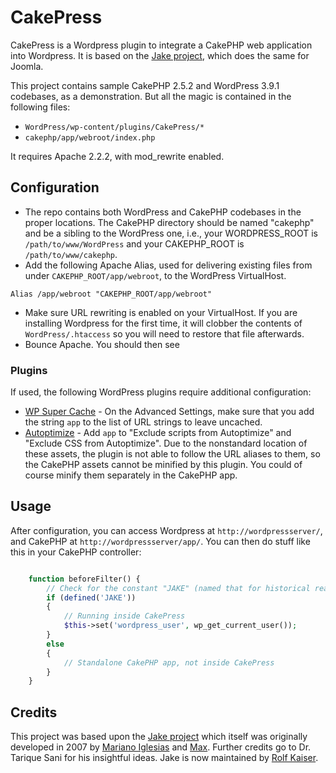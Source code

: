 CakePress
=========

CakePress is a Wordpress plugin to integrate a CakePHP web application into Wordpress.  It is based on the [Jake project](https://github.com/rkaiser0324/jake), which does the same for Joomla.

This project contains sample CakePHP 2.5.2 and WordPress 3.9.1 codebases, as a demonstration.  But all the magic is contained in the following files:

* `WordPress/wp-content/plugins/CakePress/*`
* `cakephp/app/webroot/index.php`

It requires Apache 2.2.2, with mod_rewrite enabled.

## Configuration

* The repo contains both WordPress and CakePHP codebases in the proper locations.  The CakePHP directory should be named "cakephp" and be a sibling to the WordPress one, i.e., your WORDPRESS_ROOT is `/path/to/www/WordPress` and your CAKEPHP_ROOT is `/path/to/www/cakephp`.
* Add the following Apache Alias, used for delivering existing files from under `CAKEPHP_ROOT/app/webroot`, to the WordPress VirtualHost. 

```
Alias /app/webroot "CAKEPHP_ROOT/app/webroot"
```

* Make sure URL rewriting is enabled on your VirtualHost.  If you are installing Wordpress for the first time, it will clobber the contents of `WordPress/.htaccess` so you will need to restore that file afterwards.
* Bounce Apache.  You should then see 

### Plugins
If used, the following WordPress plugins require additional configuration:

* [WP Super Cache](https://wordpress.org/plugins/wp-super-cache/) - On the Advanced Settings, make sure that you add the string `app` to the list of URL strings to leave uncached.
* [Autoptimize](https://wordpress.org/plugins/autoptimize/) - Add `app` to "Exclude scripts from Autoptimize" and "Exclude CSS from Autoptimize".  Due to the nonstandard location of these assets, the plugin is not able to follow the URL aliases to them, so the CakePHP assets cannot be minified by this plugin.  You could of course minify them separately in the CakePHP app.


## Usage

After configuration, you can access Wordpress at `http://wordpressserver/`, and CakePHP at `http://wordpressserver/app/`.  You can then do stuff like this in your CakePHP controller:
```php

    function beforeFilter() {
        // Check for the constant "JAKE" (named that for historical reasons)
        if (defined('JAKE'))  
        {
            // Running inside CakePress
            $this->set('wordpress_user', wp_get_current_user());
        }
        else
        {
            // Standalone CakePHP app, not inside CakePress
        }             
    }
```

## Credits

This project was based upon the [Jake project](https://github.com/rkaiser0324/jake) which itself was originally developed in 2007 by [Mariano Iglesias](https://github.com/mariano) and [Max](http://www.gigapromoters.com/blog/). Further credits go to Dr. Tarique Sani for his insightful ideas.  Jake is now maintained by [Rolf Kaiser](http://blog.echothis.com).
